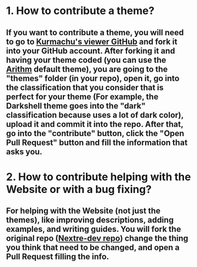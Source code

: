 <h1>1. How to contribute a theme?</h1>
  <h2>If you want to contribute a theme, you will need to go to <a href="https://github.com/kurmachu/retro-docs-site" target="_blank">Kurmachu's viewer GitHub</a> and fork it into your GitHub account.
   After forking it and having your theme coded (you can use the <a href="https://github.com/kurmachu/retro-docs-site/blob/master/themes/default/arithm.css" target="_blank">Arithm</a> default theme), you are going to the "themes" folder (in your repo), open it, go into the classification that you consider that is perfect for your theme (For example, the Darkshell theme goes into the "dark" classification because uses a lot of dark color), upload it and commit it into the repo. After that, go into the "contribute" button, click the "Open Pull Request" button and fill the information that asks you.</h2>
<h1>2. How to contribute helping with the Website or with a bug fixing?</h1>
  <h2>For helping with the Website (not just the themes), like improving descriptions, adding examples, and writing guides. You will fork the original repo (<a href="https://github.com/NexTre-dev/retro-gadgets-docs" target="_blank">Nextre-dev repo</a>) change the thing you think that need to be changed, and open a Pull Request filling the info.</h2>
